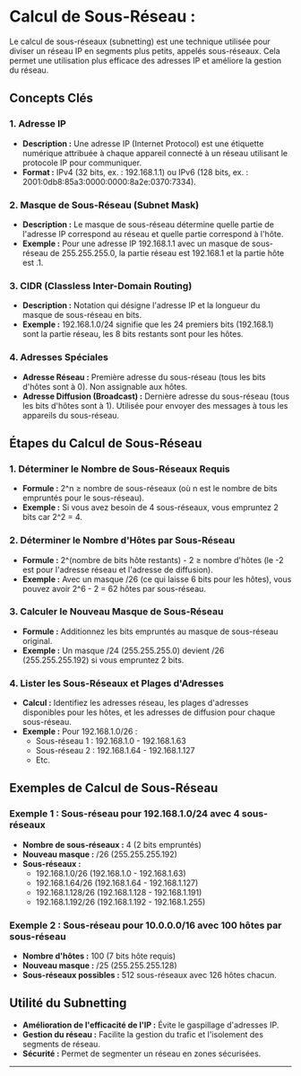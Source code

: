 # Calcul de Sous-Réseau :

Le calcul de sous-réseaux (subnetting) est une technique utilisée pour diviser un réseau IP en segments plus petits, appelés sous-réseaux. Cela permet une utilisation plus efficace des adresses IP et améliore la gestion du réseau.

## Concepts Clés

### 1. **Adresse IP**
- **Description :** Une adresse IP (Internet Protocol) est une étiquette numérique attribuée à chaque appareil connecté à un réseau utilisant le protocole IP pour communiquer.
- **Format :** IPv4 (32 bits, ex. : 192.168.1.1) ou IPv6 (128 bits, ex. : 2001:0db8:85a3:0000:0000:8a2e:0370:7334).

### 2. **Masque de Sous-Réseau (Subnet Mask)**
- **Description :** Le masque de sous-réseau détermine quelle partie de l'adresse IP correspond au réseau et quelle partie correspond à l'hôte.
- **Exemple :** Pour une adresse IP 192.168.1.1 avec un masque de sous-réseau de 255.255.255.0, la partie réseau est 192.168.1 et la partie hôte est .1.

### 3. **CIDR (Classless Inter-Domain Routing)**
- **Description :** Notation qui désigne l'adresse IP et la longueur du masque de sous-réseau en bits.
- **Exemple :** 192.168.1.0/24 signifie que les 24 premiers bits (192.168.1) sont la partie réseau, les 8 bits restants sont pour les hôtes.

### 4. **Adresses Spéciales**
- **Adresse Réseau :** Première adresse du sous-réseau (tous les bits d'hôtes sont à 0). Non assignable aux hôtes.
- **Adresse Diffusion (Broadcast) :** Dernière adresse du sous-réseau (tous les bits d'hôtes sont à 1). Utilisée pour envoyer des messages à tous les appareils du sous-réseau.

## Étapes du Calcul de Sous-Réseau

### 1. **Déterminer le Nombre de Sous-Réseaux Requis**
- **Formule :** 2^n ≥ nombre de sous-réseaux (où n est le nombre de bits empruntés pour le sous-réseau).
- **Exemple :** Si vous avez besoin de 4 sous-réseaux, vous empruntez 2 bits car 2^2 = 4.

### 2. **Déterminer le Nombre d'Hôtes par Sous-Réseau**
- **Formule :** 2^(nombre de bits hôte restants) - 2 ≥ nombre d'hôtes (le -2 est pour l'adresse réseau et l'adresse de diffusion).
- **Exemple :** Avec un masque /26 (ce qui laisse 6 bits pour les hôtes), vous pouvez avoir 2^6 - 2 = 62 hôtes par sous-réseau.

### 3. **Calculer le Nouveau Masque de Sous-Réseau**
- **Formule :** Additionnez les bits empruntés au masque de sous-réseau original.
- **Exemple :** Un masque /24 (255.255.255.0) devient /26 (255.255.255.192) si vous empruntez 2 bits.

### 4. **Lister les Sous-Réseaux et Plages d'Adresses**
- **Calcul :** Identifiez les adresses réseau, les plages d'adresses disponibles pour les hôtes, et les adresses de diffusion pour chaque sous-réseau.
- **Exemple :** Pour 192.168.1.0/26 :
  - Sous-réseau 1 : 192.168.1.0 - 192.168.1.63
  - Sous-réseau 2 : 192.168.1.64 - 192.168.1.127
  - Etc.

## Exemples de Calcul de Sous-Réseau

### Exemple 1 : Sous-réseau pour 192.168.1.0/24 avec 4 sous-réseaux
- **Nombre de sous-réseaux :** 4 (2 bits empruntés)
- **Nouveau masque :** /26 (255.255.255.192)
- **Sous-réseaux :**
  - 192.168.1.0/26 (192.168.1.0 - 192.168.1.63)
  - 192.168.1.64/26 (192.168.1.64 - 192.168.1.127)
  - 192.168.1.128/26 (192.168.1.128 - 192.168.1.191)
  - 192.168.1.192/26 (192.168.1.192 - 192.168.1.255)

### Exemple 2 : Sous-réseau pour 10.0.0.0/16 avec 100 hôtes par sous-réseau
- **Nombre d'hôtes :** 100 (7 bits hôte requis)
- **Nouveau masque :** /25 (255.255.255.128)
- **Sous-réseaux possibles :** 512 sous-réseaux avec 126 hôtes chacun.

## Utilité du Subnetting

- **Amélioration de l'efficacité de l'IP :** Évite le gaspillage d'adresses IP.
- **Gestion du réseau :** Facilite la gestion du trafic et l'isolement des segments de réseau.
- **Sécurité :** Permet de segmenter un réseau en zones sécurisées.

---
